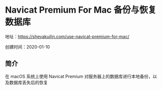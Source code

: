 # Navicat Premium For Mac 备份与恢复数据库

地址：https://shevakuilin.com/use-navicat-premium-for-mac/

创建时间：2020-01-10

## 简介

在 macOS 系统上使用 Navicat Premium 对服务器上的数据库进行本地备份，以及数据库丢失后的恢复